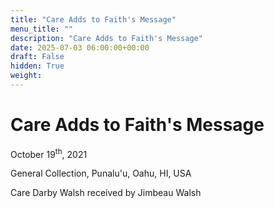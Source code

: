 ```yaml
---
title: "Care Adds to Faith's Message"
menu_title: ""
description: "Care Adds to Faith's Message"
date: 2025-07-03 06:00:00+00:00
draft: False
hidden: True
weight:
---
```

# Care Adds to Faith's Message

October 19<sup>th</sup>, 2021

General Collection, Punalu'u, Oahu, HI, USA

Care Darby Walsh received by Jimbeau Walsh

